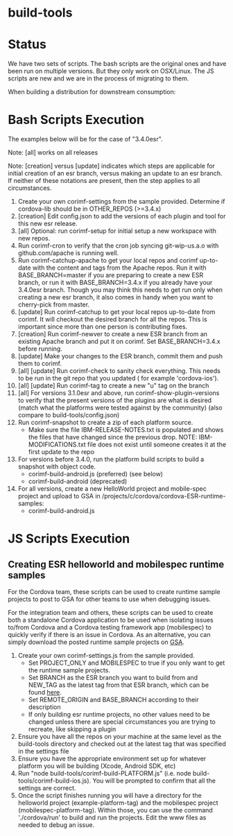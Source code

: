 build-tools
===========

# Status

We have two sets of scripts. The bash scripts are the original ones and have
been run on multiple versions. But they only work on OSX/Linux. The JS scripts
are new and we are in the process of migrating to them.

When building a distribution for downstream consumption:

# Bash Scripts Execution

The examples below will be for the case of "3.4.0esr".

Note: [all] works on all releases

Note: [creation] versus [update] indicates which steps are applicable for
initial creation of an esr branch, versus making an update to an esr branch.
If neither of these notations are present, then the step applies to all
circumstances.

1. Create your own corimf-settings from the sample provided.
   Determine if cordova-lib should be in OTHER_REPOS (>=3.4.x)
1. [creation] Edit config.json to add the versions of each plugin and tool for
   this new esr release.
1. [all] Optional: run corimf-setup for initial setup a new workspace with new
   repos.
1. Run corimf-cron to verify that the cron job syncing git-wip-us.a.o with
   github.com/apache is running well.
1. Run corimf-catchup-apache to get your local repos and corimf up-to-date
   with the content and tags from the Apache repos. Run it with
   BASE_BRANCH=master if you are preparing to create a new ESR branch, or
   run it with BASE_BRANCH=3.4.x if you already have your 3.4.0esr branch.
   Though you may think this needs to get run only when creating a new esr
   branch, it also comes in handy when you want to cherry-pick from master.
1. [update] Run corimf-catchup to get your local repos up-to-date from corimf.
   It will checkout the desired branch for all the repos. This is important
   since more than one person is contributing fixes.
1. [creation] Run corimf-newver to create a new ESR branch from an existing
   Apache branch and put it on corimf. Set BASE_BRANCH=3.4.x before running.
1. [update] Make your changes to the ESR branch, commit them and push them to
   corimf.
1. [all] [update] Run corimf-check to sanity check everything. This needs to be
   run in the git repo that you updated ( for example 'cordova-ios').
1. [all] [update] Run corimf-tag to create a new "u" tag on the branch
1. [all] For versions 3.1.0esr and above, run corimf-show-plugin-versions to
   verify that the present versions of the plugins are what is desired (match
   what the platforms were tested against by the community) (also compare to
   build-tools/config.json)
1. Run corimf-snapshot to create a zip of each platform source.
   - Make sure the file IBM-RELEASE-NOTES.txt is populated and shows the
     files that have changed since the previous drop.
     NOTE: IBM-MODIFICATIONS.txt file does not exist until someone creates it
     at the first update to the repo
1. For versions before 3.4.0, run the platform build scripts to build a snapshot
   with object code.
   - corimf-build-android.js (preferred) (see below)
   - corimf-build-android (deprecated)
1. For all versions, create a new HelloWorld project and mobile-spec project
   and upload to GSA in /projects/c/cordova/cordova-ESR-runtime-samples:
   - corimf-build-android.js

# JS Scripts Execution

## Creating ESR helloworld and mobilespec runtime samples

For the Cordova team, these scripts can be used to create runtime sample 
projects to post to GSA for other teams to use when debugging issues.

For the integration team and others, these scripts can be used to create both a
standalone Cordova application to be used when isolating issues to/from Cordova
and a Cordova testing framework app (mobilespec) to quickly verify if there is
an issue in Cordova. As an alternative, you can simply download the posted
runtime sample projects on [GSA](https://rtpgsa.ibm.com/projects/c/cordova/cordova-ESR-runtime-samples/).

1. Create your own corimf-settings.js from the sample provided.
   - Set PROJECT_ONLY and MOBILESPEC to true if you only want to 
   get the runtime sample projects.
   - Set BRANCH as the ESR branch you want to build from and
   NEW_TAG as the latest tag from that ESR branch, which can be
   found [here](https://w3-connections.ibm.com/wikis/home?lang=en-us#!/wiki/W9ae505f4bacb_461a_acbb_680b6ed21a7f/page/Extended%20Service%20Release%20%28ESR%29).
   - Set REMOTE_ORIGIN and BASE_BRANCH according to their description
   - If only building esr runtime projects, no other values need to
   be changed unless there are special circumstances you are trying
   to recreate, like skipping a plugin
1. Ensure you have all the repos on your machine at the same level
   as the build-tools directory and checked out at the latest tag
   that was specified in the settings file
1. Ensure you have the appropriate environment set up for whatever
   platform you will be building (Xcode, Android SDK, etc)
1. Run "node build-tools/corimf-build-PLATFORM.js"
   (i.e. node build-tools/corimf-build-ios.js). You will be prompted
   to confirm that all the settings are correct.
1. Once the script finishes running you will have a directory for the
   helloworld project (example-platform-tag) and the mobilespec project
   (mobilespec-platform-tag). Within those, you can use the command
   './cordova/run' to build and run the projects. Edit the www files
   as needed to debug an issue.
